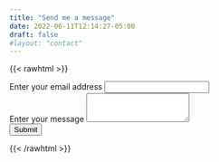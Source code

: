 ```yaml
---
title: "Send me a message"
date: 2022-06-11T12:14:27-05:00
draft: false
#layout: "contact"
---
```


{{< rawhtml >}}

<html>
  <head>
    <!-- Bootstrap CSS -->
    <link href="https://cdn.jsdelivr.net/npm/bootstrap@5.1.3/dist/css/bootstrap.min.css" rel="stylesheet" integrity="sha384-1BmE4kWBq78iYhFldvKuhfTAU6auU8tT94WrHftjDbrCEXSU1oBoqyl2QvZ6jIW3" crossorigin="anonymous">
  </head>
  <body class="container mt-5">
    <form onsubmit="sendContact(event)">
      <div class="mb-3">
        <label for="emailInput" class="form-label">Enter your email address</label>
        <input type="email" class="form-control" id="emailInput">
      </div>
      <div class="mb-3">
        <label for="messageInput" class="form-label">Enter your message</label>
        <textarea class="form-control" id="messageInput" rows="3"></textarea>
      </div>
      <button type="submit" class="btn btn-primary">Submit</button>
    </form>
    <script>
      async function sendContact(ev) {
        ev.preventDefault();
        const senderEmail = document.getElementById('emailInput').value;
        const senderMessage = document.getElementById('messageInput').value;
        const webhookBody = {
          embeds: [{
            title: 'Form Submitted',
            fields: [
              { name: 'Sender', value: senderEmail },
              { name: 'Message', value: senderMessage }
            ]
          }],
        };
        const webhookUrl = '';
        const response = await fetch(webhookUrl, 
        {
          method: 'POST',
          headers: {
            'Content-Type': 'application/json',
          },
          body: JSON.stringify(webhookBody),
        });
        if (response.ok) {
          alert('I have received your message!');
        } else {
          alert('There was an error! Try again later!');
        }
      }
    </script>
  </body>
</html>
{{< /rawhtml >}}
